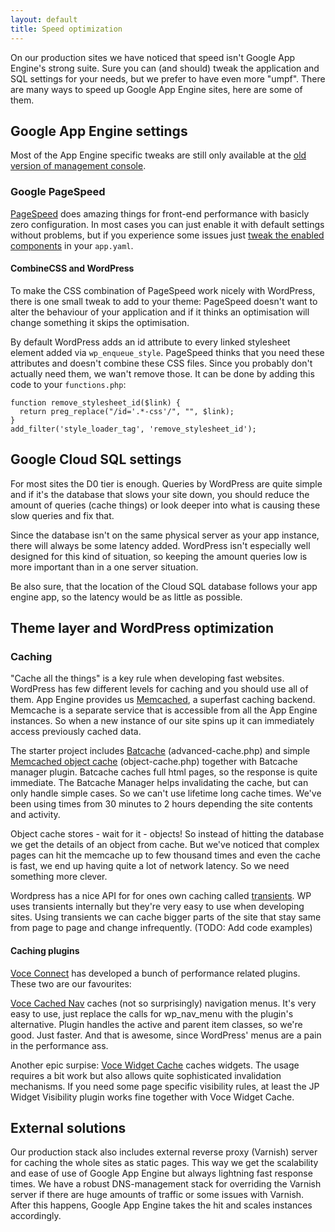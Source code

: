 ```yaml
---
layout: default
title: Speed optimization
---
```


On our production sites we have noticed that speed isn't Google App Engine's strong suite. Sure you can (and should) tweak the application and SQL settings for your needs, but we prefer to have even more "umpf". There are many ways to speed up Google App Engine sites, here are some of them.

## Google App Engine settings

Most of the App Engine specific tweaks are still only available at the [old version of management console](https://appengine.google.com/).

### Google PageSpeed

[PageSpeed](https://cloud.google.com/appengine/docs/adminconsole/pagespeed) does amazing things for front-end performance with basicly zero configuration. In most cases you can just enable it with default settings without problems, but if you experience some issues just [tweak the enabled components](https://cloud.google.com/appengine/docs/php/config/appconfig#PHP_app_yaml_Custom_PageSpeed_configuration) in your <code>app.yaml</code>.

#### CombineCSS and WordPress

To make the CSS combination of PageSpeed work nicely with WordPress, there is one small tweak to add to your theme: PageSpeed doesn't want to alter the behaviour of your application and if it thinks an optimisation will change something it skips the optimisation.

By default WordPress adds an id attribute to every linked stylesheet element added via <code>wp_enqueue_style</code>. PageSpeed thinks that you need these attributes and doesn't combine these CSS files. Since you probably don't actually need them, we wan't remove those. It can be done by adding this code to your <code>functions.php</code>:

<pre><code>function remove_stylesheet_id($link) {
  return preg_replace("/id='.*-css'/", "", $link);
}
add_filter('style_loader_tag', 'remove_stylesheet_id');
</code></pre>

## Google Cloud SQL settings

For most sites the D0 tier is enough. Queries by WordPress are quite simple and if it's the database that slows your site down, you should reduce the amount of queries (cache things) or look deeper into what is causing these slow queries and fix that.

Since the database isn't on the same physical server as your app instance, there will always be some latency added. WordPress isn't especially well designed for this kind of situation, so keeping the amount queries low is more important than in a one server situation.

Be also sure, that the location of the Cloud SQL database follows your app engine app, so the latency would be as little as possible.

## Theme layer and WordPress optimization

### Caching

"Cache all the things" is a key rule when developing fast websites. WordPress has few different levels for caching and you should use all of them. App Engine provides us [Memcached](https://cloud.google.com/appengine/docs/adminconsole/memcache), a superfast caching backend. Memcache is a separate service that is accessible from all the App Engine instances. So when a new instance of our site spins up it can immediately access previously cached data.

The starter project includes [Batcache](https://wordpress.org/plugins/batcache/) (advanced-cache.php) and simple [Memcached object cache](https://github.com/jeremyfelt/Memcached-Object-Cache) (object-cache.php) together with Batcache manager plugin. Batcache caches full html pages, so the response is quite immediate. The Batcache Manager helps invalidating the cache, but can only handle simple cases. So we can't use lifetime long cache times. We've been using times from 30 minutes to 2 hours depending the site contents and activity.

Object cache stores - wait for it - objects! So instead of hitting the database we get the details of an object from cache. But we've noticed that complex pages can hit the memcache up to few thousand times and even the cache is fast, we end up having quite a lot of network latency. So we need something more clever.

Wordpress has a nice API for for ones own caching called [transients](http://codex.wordpress.org/Transients_API). WP uses transients internally but they're very easy to use when developing sites. Using transients we can cache bigger parts of the site that stay same from page to page and change infrequently. (TODO: Add code examples)

#### Caching plugins

[Voce Connect](http://afterburner.voceplatforms.com/back-end.html) has developed a bunch of performance related plugins. These two are our favourites:

[Voce Cached Nav](https://wordpress.org/plugins/voce-cached-nav/) caches (not so surprisingly) navigation menus. It's very easy to use, just replace the calls for wp_nav_menu with the plugin's alternative. Plugin handles the active and parent item classes, so we're good. Just faster. And that is awesome, since WordPress' menus are a pain in the performance ass.

Another epic surpise: [Voce Widget Cache](https://wordpress.org/plugins/voce-widget-cache/) caches widgets. The usage requires a bit work but also allows quite sophisticated invalidation mechanisms. If you need some page specific visibility rules, at least the JP Widget Visibility plugin works fine together with Voce Widget Cache.

## External solutions
Our production stack also includes external reverse proxy (Varnish) server for caching the whole sites as static pages. This way we get the scalability and ease of use of Google App Engine but always lightning fast response times. We have a robust DNS-management stack for overriding the Varnish server if there are huge amounts of traffic or some issues with Varnish. After this happens, Google App Engine takes the hit and scales instances accordingly.
